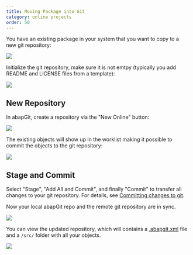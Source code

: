 ```yaml
---
title: Moving Package into Git
category: online projects
order: 50
---
```


You have an existing package in your system that you want to copy to a new git repository:

![](img/existing_package.png)

Initialize the git repository, make sure it is not emtpy (typically you add README and LICENSE files from a template):

![](img/existing_git_before.png)

## New Repository

In abapGit, create a repository via the "New Online" button:

![](img/existing_clone.png)

The existing objects will show up in the worklist making it possible to commit the objects to the git repository:

![](img/existing_repo.png)

## Stage and Commit

Select "Stage", "Add All and Commit", and finally "Commit" to transfer all changes to your git repository. For details, see 
[Committing changes to git](https://docs.abapgit.org/guide-stage_commit.html).

Now your local abapGit repo and the remote git repository are in sync. 

![](img/existing_result.png)

You can view the updated repository, which will contains a [.abapgit.xml](https://docs.abapgit.org/settings-dot-abapgit.html) file
and a `/src/` folder with all your objects. 

![](img/existing_git_after.png)



